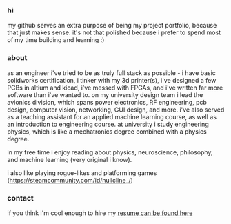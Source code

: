 ### hi

my github serves an extra purpose of being my project portfolio, because that just makes sense. it's not that polished because i prefer to spend most of my time building and learning :) 


### about
as an engineer i've tried to be as truly full stack as possible - i have basic solidworks certification, i tinker with my 3d printer(s), i've designed a few PCBs in altium and kicad, i've messed with FPGAs, and i've written far more software than i've wanted to. on my university design team i lead the avionics division, which spans power electronics, RF engineering, pcb design, computer vision, networking, GUI design, and more. i've also served as a teaching assistant for an applied machine learning course, as well as an introduction to engineering course. at university i study engineering physics, which is like a mechatronics degree combined with a physics degree.   

in my free time i enjoy reading about physics, neuroscience, philosophy, and machine learning (very original i know). 

i also like playing rogue-likes and platforming games (https://steamcommunity.com/id/nullcline_/)

### contact
if you think i'm cool enough to hire my [resume can be found here](https://nullcline.github.io/files/andrew-resume-2023_06_30.pdf) 

